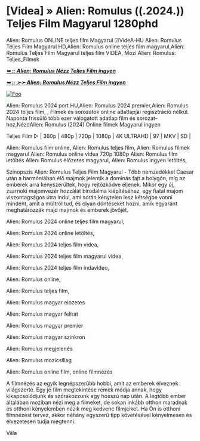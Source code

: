 # [Videa] » Alien: Romulus ((.2024.)) Teljes Film Magyarul 1280phd

Alien: Romulus ONLINE teljes film Magyarul ☑VideA-HU Alien: Romulus Teljes Film Magyarul HD,Alien: Romulus online teljes film magyarul,Alien: Romulus Teljes Film Magyarul teljes film VIDEA, Mozi Alien: Romulus: Teljes_Filmek

<b><i> <a href="http://dmov.fun/hu/movie/945961/alien-romulus-gitmaxx" rel="nofollow">➥ :: Alien: Romulus Nézz Teljes Film ingyen</a></b></i>

<b><i> <a href="http://dmov.fun/hu/movie/945961/alien-romulus-gitmaxx" rel="nofollow">➥ :: ➣➣ Alien: Romulus Nézz Teljes Film ingyen</a></b></i>

<a href="http://dmov.fun/hu/movie/945961/alien-romulus-gitmaxx" rel="nofollow"><img src="https://camo.githubusercontent.com/917e6ed5c302499242165dcc02bdbce85c075fd21b35918eb9c0b771855261b8/68747470733a2f2f7374617469632e7769787374617469632e636f6d2f6d656469612f6232343966395f61646163386637306662336634356238383639313639366337376465313866337e6d76322e676966" alt="Foo" style="max-width: 100%;"></a>

Alien: Romulus 2024 port HU,Alien: Romulus 2024 premier,Alien: Romulus 2024 teljes film, , Filmek és sorozatok online adatlapjai regisztráció nélkül. Naponta frissülő több ezer válogatott adatlap film és sorozat-hoz,NézdAlien: Romulus (2024) Online filmek Magyarul ingyen

Teljes Film ▷ | 360p | 480p | 720p | 1080p | 4K ULTRAHD | 97 | MKV | SD |

Alien: Romulus film online, Alien: Romulus teljes film, Alien: Romulus filmek magyarul Alien: Romulus online videa 720p 1080p Alien: Romulus film letöltés Alien: Romulus előzetes magyarul, Alien: Romulus ingyen letöltés,

Szinopszis Alien: Romulus Teljes Film Magyarul - Több nemzedékkel Caesar után a harmóniában élő majmok jelentik a dominás fajt a bolygón, míg az emberek arra kényszerültek, hogy rejtőzködve éljenek. Mikor egy új, zsarnoki majomvezér hozzálát birodalma kiépítéséhez, egy fiatal majom viszontagságos útra indul, ami során kénytelen lesz kétségbe vonni mindent, amit a múltról tud, és olyan döntéseket hozni, amik egyaránt meghatározzák majd majmok és emberek jövőjét.

Alien: Romulus 2024 online teljes film magyarul,

Alien: Romulus 2024 online letöltés,

Alien: Romulus 2024 teljes film videa,

Alien: Romulus 2024 teljes film magyarul videa,

Alien: Romulus 2024 teljes film indavideo,

Alien: Romulus online,

Alien: Romulus teljes film,

Alien: Romulus magyar elozetes

Alien: Romulus magyar felirat

Alien: Romulus magyar premier

Alien: Romulus magyar szinkron

Alien: Romulus megjelenés

Alien: Romulus mozicsillag

Alien: Romulus online film, online filmnézés

A filmnézés az egyik legnépszerűbb hobbi, amit az emberek élveznek világszerte. Egy jó film megtekintése remek módja annak, hogy kikapcsolódjunk és szórakozzunk egy hosszú nap után. A legtöbb ember általában moziban nézi meg a filmeket, de sokan inkább otthon maradnak és otthoni kényelemben nézik meg kedvenc filmjeiket. Ha Ön is otthoni filmnézést tervez, akkor néhány egyszerű tipp követésével kényelmesen és élvezetesen tudja megtenni.

Vála


